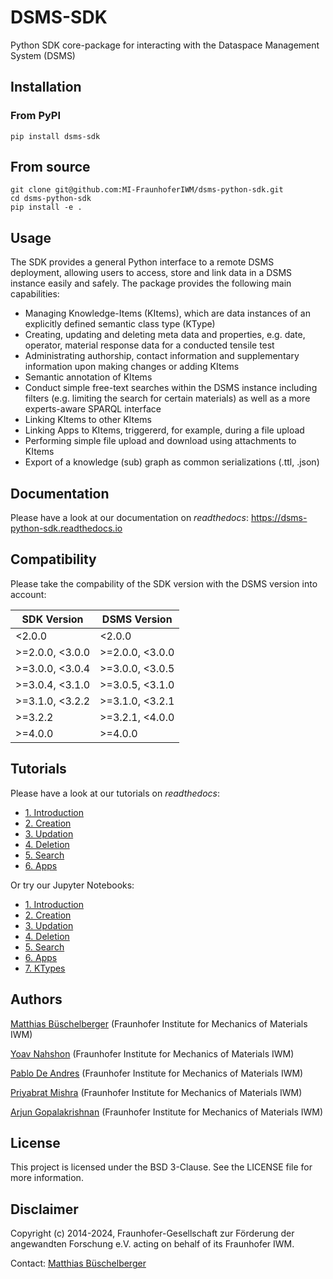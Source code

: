 # DSMS-SDK
Python SDK core-package for interacting with the Dataspace Management System (DSMS)

## Installation

### From PyPI

```{python}
pip install dsms-sdk
```

## From source

```{bash}
git clone git@github.com:MI-FraunhoferIWM/dsms-python-sdk.git
cd dsms-python-sdk
pip install -e .
```

## Usage

The SDK provides a general Python interface to a remote DSMS deployment, allowing users to access, store and link data in a DSMS instance easily and safely. The package provides the following main capabilities:

- Managing Knowledge-Items (KItems), which are data instances of an explicitly defined semantic class type (KType)
 - Creating, updating and deleting meta data and properties, e.g. date, operator, material response data for a conducted tensile test
 - Administrating authorship, contact information and supplementary information upon making changes or adding KItems
 - Semantic annotation of KItems
- Conduct simple free-text searches within the DSMS instance including filters (e.g. limiting the search for certain materials) as well as a more experts-aware SPARQL interface
- Linking KItems to other KItems
- Linking Apps to KItems, triggererd, for example, during a file upload
- Performing simple file upload and download using attachments to KItems
- Export of a knowledge (sub) graph as common serializations (.ttl, .json)


## Documentation

Please have a look at our documentation on _readthedocs_:
https://dsms-python-sdk.readthedocs.io

## Compatibility

Please take the compability of the SDK version with the DSMS version into account:

| SDK Version | DSMS Version |
| --- | --- |
| <2.0.0 | <2.0.0 |
| >=2.0.0, <3.0.0 | >=2.0.0, <3.0.0 |
| >=3.0.0, <3.0.4 | >=3.0.0, <3.0.5 |
| >=3.0.4, <3.1.0 | >=3.0.5, <3.1.0 |
| >=3.1.0, <3.2.2 | >=3.1.0, <3.2.1 |
| >=3.2.2 | >=3.2.1, <4.0.0 |
| >=4.0.0 | >=4.0.0 |


## Tutorials

Please have a look at our tutorials on _readthedocs_:
* [1. Introduction](https://dsms-python-sdk.readthedocs.io/en/latest/dsms_sdk/tutorials/1_introduction.html)
* [2. Creation](https://dsms-python-sdk.readthedocs.io/en/latest/dsms_sdk/tutorials/2_creation.html)
* [3. Updation](https://dsms-python-sdk.readthedocs.io/en/latest/dsms_sdk/tutorials/3_updation.html)
* [4. Deletion](https://dsms-python-sdk.readthedocs.io/en/latest/dsms_sdk/tutorials/4_deletion.html)
* [5. Search](https://dsms-python-sdk.readthedocs.io/en/latest/dsms_sdk/tutorials/5_search.html)
* [6. Apps](https://dsms-python-sdk.readthedocs.io/en/latest/dsms_sdk/tutorials/6_apps.html)

Or try our Jupyter Notebooks:
* [1. Introduction](docs/dsms_sdk/tutorials/1_introduction.ipynb)
* [2. Creation](docs/dsms_sdk/tutorials/2_creation.ipynb)
* [3. Updation](docs/dsms_sdk/tutorials/3_updation.ipynb)
* [4. Deletion](docs/dsms_sdk/tutorials/4_deletion.ipynb)
* [5. Search](docs/dsms_sdk/tutorials/5_search.ipynb)
* [6. Apps](docs/dsms_sdk/tutorials/6_apps.ipynb)
* [7. KTypes](docs/dsms_sdk/tutorials/7_ktypes.ipynb)

## Authors

[Matthias Büschelberger](mailto:matthias.bueschelberger@iwm.fraunhofer.de) (Fraunhofer Institute for Mechanics of Materials IWM)

[Yoav Nahshon](mailto:yoav.nahshon@iwm.fraunhofer.de) (Fraunhofer Institute for Mechanics of Materials IWM)

[Pablo De Andres](mailto:pablo.de.andres@iwm.fraunhofer.de) (Fraunhofer Institute for Mechanics of Materials IWM)

[Priyabrat Mishra](mailto:priyabrat.mishra@iwm.fraunhofer.de) (Fraunhofer Institute for Mechanics of Materials IWM)

[Arjun Gopalakrishnan](mailto:arjun.gopalakrishnan@iwm.fraunhofer.de) (Fraunhofer Institute for Mechanics of Materials IWM)

## License

This project is licensed under the BSD 3-Clause. See the LICENSE file for more information.


## Disclaimer

Copyright (c) 2014-2024, Fraunhofer-Gesellschaft zur Förderung der angewandten Forschung e.V. acting on behalf of its Fraunhofer IWM.

Contact: [Matthias Büschelberger](mailto:matthias.bueschelberger@iwm.fraunhofer.de)
